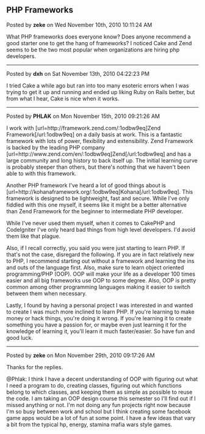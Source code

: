 ## PHP Frameworks
Posted by **zeke** on Wed November 10th, 2010 10:11:24 AM

What PHP frameworks does everyone know? Does anyone recommend a good starter one to get the hang of frameworks? I noticed Cake and Zend seems to be the two most popular when organizations are hiring php developers.

--------------------------------------------------------------------------------

Posted by **dxh** on Sat November 13th, 2010 04:22:23 PM

I tried Cake a while ago but ran into too many esoteric errors when I was trying to get it up and running and ended up liking Ruby on Rails better, but from what I hear, Cake is nice when it works.

--------------------------------------------------------------------------------

Posted by **PHLAK** on Mon November 15th, 2010 09:21:26 AM

I work with [url=http&#58;//framework&#46;zend&#46;com/:1odbw9eq]Zend Framework[/url:1odbw9eq] on a daily basis at work.  This is a fantastic framework with lots of power, flexibility and extensibility.  Zend Framework is backed by the leading PHP company [url=http&#58;//www&#46;zend&#46;com/en/:1odbw9eq]Zend[/url:1odbw9eq] and has a large community and long history to back itself up.  The initial learning curve is probably steeper than others, but there's nothing that we haven't been able to with this framework.

Another PHP framework I've heard a lot of good things about is [url=http&#58;//kohanaframework&#46;org/:1odbw9eq]Kohana[/url:1odbw9eq].  This framework is designed to be lightweight, fast and secure.  While I've only fiddled with this one myself, it seems like it might be a better alternative than Zend Framework for the beginner to intermediate PHP developer.

While I've never used them myself, when it comes to CakePHP and CodeIgniter I've only heard bad things from high level developers.  I'd avoid them like that plague.

Also, if I recall correctly, you said you were just starting to learn PHP.  If that's not the case, disregard the following.  If you are in fact relatively new to PHP, I recommend starting out without a framework and learning the ins and outs of the language first.  Also, make sure to learn object oriented programming/PHP (OOP).  OOP will make your life as a developer 100 times easier and all big frameworks use OOP to some degree.  Also, OOP is pretty common among other programming languages making it easier to switch between them when necessary.

Lastly, I found by having a personal project I was interested in and wanted to create I was much more inclined to learn PHP.  If you're learning to make money or hack things, you're doing it wrong.  If you're learning it to create something you have a passion for, or maybe even just learning it for the knowledge of learning it, you'll learn it much faster/easier.  So have fun and good luck.

--------------------------------------------------------------------------------

Posted by **zeke** on Mon November 29th, 2010 09:17:26 AM

Thanks for the replies. 

@Phlak: I think I have a decent understanding of OOP with figuring out what I need a program to do, creating classes, figuring out which functions belong to which classes, and keeping them as simple as possible to reuse the code. I am taking an OOP design course this semester so I'll find out if I missed anything or not. I'm not doing any fun projects right now because I'm so busy between work and school but I think creating some facebook game apps would be a lot of fun at some point. I have a few ideas that vary a bit from the typical hp, energy, stamina mafia wars style games.
